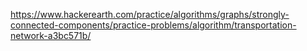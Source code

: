 https://www.hackerearth.com/practice/algorithms/graphs/strongly-connected-components/practice-problems/algorithm/transportation-network-a3bc571b/
